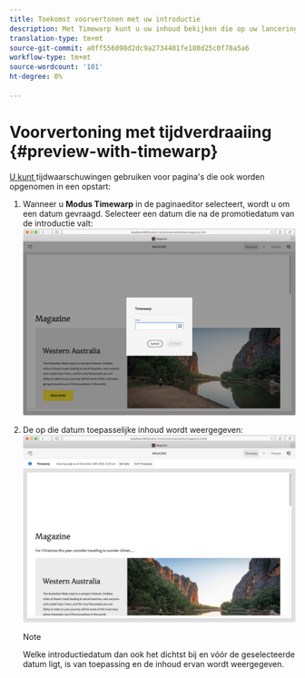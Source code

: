 ```yaml
---
title: Toekomst voorvertonen met uw introductie
description: Met Timewarp kunt u uw inhoud bekijken die op uw lanceringen wordt gebaseerd.
translation-type: tm+mt
source-git-commit: a0ff556098d2dc9a2734401fe180d25c0f78a5a6
workflow-type: tm+mt
source-wordcount: '101'
ht-degree: 0%

---
```



# Voorvertoning met tijdverdraaiing {#preview-with-timewarp}

[U kunt ](/help/sites-cloud/authoring/features/page-versions.md#timewarp) tijdwaarschuwingen gebruiken voor pagina&#39;s die ook worden opgenomen in een opstart:

1. Wanneer u **Modus Timewarp** in de paginaeditor selecteert, wordt u om een datum gevraagd. Selecteer een datum die na de promotiedatum van de introductie valt:
   ![Navigeren door Starten vanuit de Pagina-editor](/help/sites-cloud/authoring/assets/launches-timewarp-01.png)

1. De op die datum toepasselijke inhoud wordt weergegeven:
   ![Navigeren door Starten vanuit de Pagina-editor](/help/sites-cloud/authoring/assets/launches-timewarp-02.png)

   >[!NOTE]
   >
   >Welke introductiedatum dan ook het dichtst bij en vóór de geselecteerde datum ligt, is van toepassing en de inhoud ervan wordt weergegeven.
